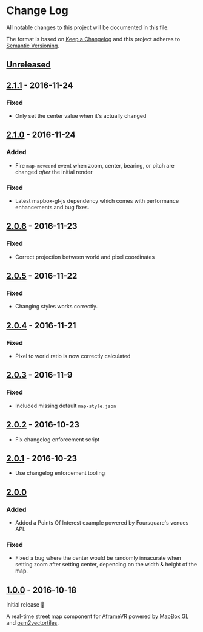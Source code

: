 # Change Log

All notable changes to this project will be documented in this file.

The format is based on [Keep a Changelog](http://keepachangelog.com/)
and this project adheres to [Semantic Versioning](http://semver.org/).

## [Unreleased][]

## [2.1.1][] - 2016-11-24

### Fixed

- Only set the center value when it's actually changed

## [2.1.0][] - 2016-11-24

### Added

- Fire `map-moveend` event when zoom, center, bearing, or pitch are changed
  _after_ the initial render

### Fixed

- Latest mapbox-gl-js dependency which comes with performance enhancements and
  bug fixes.

## [2.0.6][] - 2016-11-23

### Fixed

- Correct projection between world and pixel coordinates

## [2.0.5][] - 2016-11-22

### Fixed

- Changing styles works correctly.

## [2.0.4][] - 2016-11-21

### Fixed

- Pixel to world ratio is now correctly calculated

## [2.0.3][] - 2016-11-9

### Fixed

- Included missing default `map-style.json`

## [2.0.2][] - 2016-10-23

- Fix changelog enforcement script

## [2.0.1][] - 2016-10-23

- Use changelog enforcement tooling

## [2.0.0][]
### Added

- Added a Points Of Interest example powered by Foursquare's venues API.

### Fixed

- Fixed a bug where the center would be randomly innacurate
  when setting zoom after setting center,
  depending on the width & height of the map.

## [1.0.0] - 2016-10-18

Initial release 🎉

A real-time street map component for
[AframeVR](http://aframe.io)
powered by [MapBox GL](https://github.com/mapbox/mapbox-gl-js)
and [osm2vectortiles](osm2vectortiles.org).

[Unreleased]: https://github.com/jesstelford/aframe-map/compare/v2.1.1...HEAD
[2.1.1]: https://github.com/jesstelford/aframe-map/compare/v2.1.0...v2.1.1
[2.1.0]: https://github.com/jesstelford/aframe-map/compare/v2.0.6...v2.1.0
[2.0.6]: https://github.com/jesstelford/aframe-map/compare/v2.0.5...v2.0.6
[2.0.5]: https://github.com/jesstelford/aframe-map/compare/v2.0.4...v2.0.5
[2.0.4]: https://github.com/jesstelford/aframe-map/compare/v2.0.3...v2.0.4
[2.0.3]: https://github.com/jesstelford/aframe-map/compare/v2.0.2...v2.0.3
[2.0.2]: https://github.com/jesstelford/aframe-map/compare/v2.0.1...v2.0.2
[2.0.1]: https://github.com/jesstelford/aframe-map/compare/v2.0.0...v2.0.1
[2.0.0]: https://github.com/jesstelford/aframe-map/compare/v1.0.0...v2.0.0
[1.0.0]: https://github.com/jesstelford/aframe-map/tree/v1.0.0
